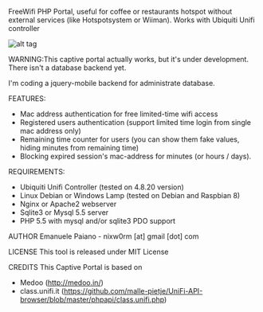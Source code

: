 FreeWifi PHP Portal, useful for coffee or restaurants hotspot without external services (like Hotspotsystem or Wiiman).
Works with Ubiquiti Unifi controller

![alt tag](https://github.com/emanuelepaiano/espresso-freewifi-portal/blob/master/screenshots/en.png)

WARNING:This captive portal actually works, but it's under development. There isn't a database backend yet.

I'm coding a jquery-mobile backend for administrate database.

FEATURES:
- Mac address authentication for free limited-time wifi access
- Registered users authentication (support limited time login from single mac address only)
- Remaining time counter for users (you can show them fake values, hiding minutes from 
  remaining time)
- Blocking expired session's mac-address for minutes (or hours / days).

REQUIREMENTS:

- Ubiquiti Unifi Controller (tested on 4.8.20 version)
- Linux Debian or Windows Lamp (tested on Debian and Raspbian 8)
- Nginx or Apache2 webserver
- Sqlite3 or Mysql 5.5 server
- PHP 5.5 with mysql and/or sqlite3 PDO support 

AUTHOR
Emanuele Paiano - nixw0rm [at] gmail [dot] com

LICENSE
This tool is released under MIT License

CREDITS
This Captive Portal is based on
- Medoo (http://medoo.in/)
- class.unifi.it (https://github.com/malle-pietje/UniFi-API-browser/blob/master/phpapi/class.unifi.php)
